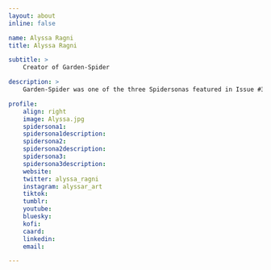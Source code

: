 ```yaml
---
layout: about
inline: false

name: Alyssa Ragni
title: Alyssa Ragni

subtitle: >
    Creator of Garden-Spider

description: >
    Garden-Spider was one of the three Spidersonas featured in Issue #3 of Spider-Verse (2019-2020).

profile: 
    align: right
    image: Alyssa.jpg
    spidersona1:
    spidersona1description:
    spidersona2:
    spidersona2description:
    spidersona3:
    spidersona3description:
    website: 
    twitter: alyssa_ragni
    instagram: alyssar_art
    tiktok: 
    tumblr: 
    youtube: 
    bluesky: 
    kofi: 
    caard: 
    linkedin: 
    email: 

---
```


<!-- longer bio here -->
